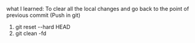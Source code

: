 what I learned: 
To clear all the local changes and go back to the point of previous commit (Push in git)
1. git reset --hard HEAD
2. git clean -fd

